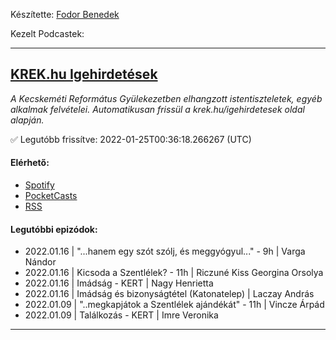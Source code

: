 Készítette: [Fodor Benedek](https://github.com/redyau)

Kezelt Podcastek:

---
## [KREK.hu Igehirdetések](https://krek.hu)
_A Kecskeméti Református Gyülekezetben elhangzott istentiszteletek, egyéb alkalmak felvételei.
Automatikusan frissül a krek.hu/igehirdetesek oldal alapján._

✅ Legutóbb frissítve: 2022-01-25T00:36:18.266267 (UTC)

#### Elérhető:
 - [Spotify](https://open.spotify.com/show/6xtPzwRylDoUcGQtX92ZBT)
 - [PocketCasts](https://pca.st/j7pxwtz3)
 - [RSS](https://pca.st/j7pxwtz3)
#### Legutóbbi epizódok:
 - 2022.01.16 | "...hanem egy szót szólj, és meggyógyul..." - 9h | Varga Nándor
 - 2022.01.16 | Kicsoda a Szentlélek? - 11h | Riczuné Kiss Georgina Orsolya
 - 2022.01.16 | Imádság - KERT | Nagy Henrietta
 - 2022.01.16 | Imádság és bizonyságtétel (Katonatelep) | Laczay András
 - 2022.01.09 | "..megkapjátok a Szentlélek ajándékát" - 11h | Vincze Árpád
 - 2022.01.09 | Találkozás - KERT | Imre Veronika
---